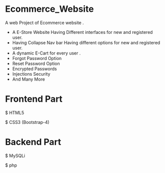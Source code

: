 # Ecommerce_Website
A web Project of Ecommerce website .
*  A E-Store Website Having Different interfaces for new and registered user.
*  Having Collapse Nav bar Having different options for new and registered user.
*  A dynamic E-Cart for every user .
*  Forgot Password Option 
*  Reset Password Option
*  Encrypted Passwords 
*  Injections Security
*  And Many More 
# Frontend Part
$ HTML5

$ CSS3 (Bootstrap-4)

# Backend Part
$ MySQLi

$ php
